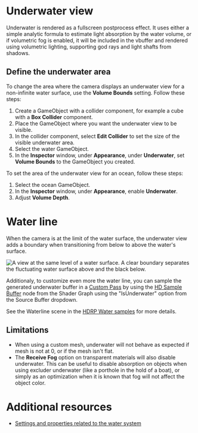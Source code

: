 # Underwater view

Underwater is rendered as a fullscreen postprocess effect. It uses either a simple analytic formula to estimate light absorption by the water volume, or if volumetric fog is enabled, it will be included in the vbuffer and rendered using volumetric lighting, supporting god rays and light shafts from shadows.

## Define the underwater area

To change the area where the camera displays an underwater view for a non-infinite water surface, use the **Volume Bounds** setting. Follow these steps:

1. Create a GameObject with a collider component, for example a cube with a **Box Collider** component.
2. Place the GameObject where you want the underwater view to be visible.
3. In the collider component, select **Edit Collider** to set the size of the visible underwater area. 
4. Select the water GameObject.
5. In the **Inspector** window, under **Appearance**, under **Underwater**, set **Volume Bounds** to the GameObject you created.

To set the area of the underwater view for an ocean, follow these steps:

1. Select the ocean GameObject.
2. In the **Inspector** window, under **Appearance**, enable **Underwater**.
3. Adjust **Volume Depth**.

# Water line

When the camera is at the limit of the water surface, the underwater view adds a boundary when transitioning from below to above the water's surface. 

![A view at the same level of a water surface. A clear boundary separates the fluctuating water surface above and the black below.](Images/water-waterline-raw.png)

Additionaly, to customize even more the water line, you can sample the generated underwater buffer in a [Custom Pass](Custom-Pass.md) by using the [HD Sample Buffer](https://docs.unity3d.com/Packages/com.unity.shadergraph@latest/index.html?subfolder=/manual/HD-Sample-Buffer-Node.html) node from the Shader Graph using the "IsUnderwater" option from the Source Buffer dropdown.

See the Waterline scene in the [HDRP Water samples](HDRP-Sample-Content.md#water-samples) for more details.

## Limitations

* When using a custom mesh, underwater will not behave as expected if mesh is not at 0, or if the mesh isn't flat.
* The **Receive Fog** option on transparent materials will also disable underwater. This can be useful to disable absorption on objects when using excluder underwater (like a porthole in the hold of a boat), or simply as an optimization when it is known that fog will not affect the object color.

# Additional resources
* [Settings and properties related to the water system](settings-and-properties-related-to-the-water-system.md)
